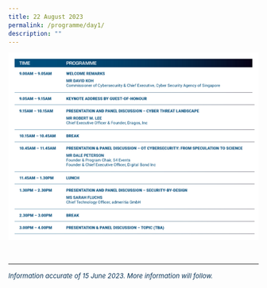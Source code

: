 ```yaml
---
title: 22 August 2023
permalink: /programme/day1/
description: ""
---
```

![](/images/2023%20PROGRAMME/230615_csa%20otcep%202023_programme%20table_day%2001.jpg)

<br>
<hr class="my-3 border-primary">	

*<font size="2"><font color="#073255"> Information accurate of 15 June 2023. More information will follow.</font></font>*
